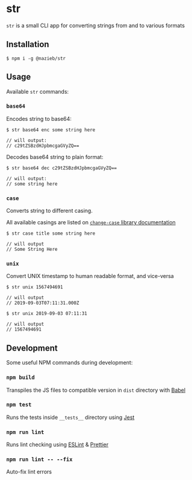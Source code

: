 # str
`str` is a small CLI app for converting strings from and to various formats

## Installation
```
$ npm i -g @nazieb/str
```

## Usage
Available `str` commands:

### `base64`
Encodes string to base64:
```
$ str base64 enc some string here 

// will output:
// c29tZSBzdHJpbmcgaGVyZQ==
```

Decodes base64 string to plain format:
```
$ str base64 dec c29tZSBzdHJpbmcgaGVyZQ== 

// will output:
// some string here
```

### `case`
Converts string to different casing.

All available casings are listed on [`change-case` library documentation](https://github.com/blakeembrey/change-case/blob/master/README.md#usage)

```
$ str case title some string here

// will output
// Some String Here
```

### `unix`
Convert UNIX timestamp to human readable format, and vice-versa

```
$ str unix 1567494691

// will output
// 2019-09-03T07:11:31.000Z
```

```
$ str unix 2019-09-03 07:11:31

// will output
// 1567494691
```

## Development
Some useful NPM commands during development:

### `npm build`
Transpiles the JS files to compatible version in `dist` directory with [Babel](https://babeljs.io/)

### `npm test`
Runs the tests inside `__tests__` directory using [Jest](https://jestjs.io/)

### `npm run lint`
Runs lint checking using [ESLint](https://eslint.org/) & [Prettier](https://prettier.io/)

### `npm run lint -- --fix`
Auto-fix lint errors

